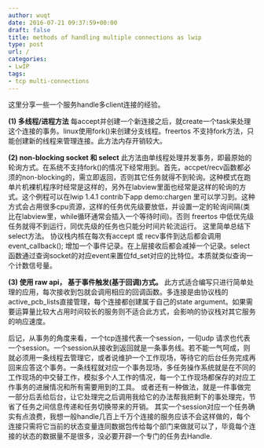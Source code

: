 ```yaml
---
author: wuqt
date: 2016-07-21 09:37:59+00:00
draft: false
title: methods of handling multiple connections as lwip
type: post
url: /
categories:
- LwIP
tags:
- tcp multi-connections
---
```


这里分享一些一个服务handle多client连接的经验。

**(1) 多线程/进程方法**
每accept并创建一个新连接之后，就create一个task来处理这个连接的事务。linux使用fork()来创建分支线程。freertos 不支持fork方法，只能创建新的线程来管理连接。此方法内存开销较大。

**(2) non-blocking socket 和 select**
此方法由单线程处理并发事务，即最原始的轮询方式。在系统不支持fork()的情况下经常用到。首先，accpet/recv函数都必须的non-blocking的，需立即返回，否则其它任务就得不到轮询。这种模式在跑单片机裸机程序时经常是这样的，另外在labview里面也经常是这样的轮询的方式。这个例程可以在lwip 1.4.1 contrib下app demo:chargen 里可以学习到。这种方式会占用很多cpu资源，这样的任务优先级要放低，并设置一定的轮询间隔(类比在labview里，while循环通常会插入一个等待时间)。否则 freertos 中低优先级任务就得不到运行，同优先级的任务也只能分时间片轮流运行。
这里简单总结下 select方法。 协议栈内核在每次有accept 或 recv事件到达后都会调用 event_callback(); 增加一个事件记录。在上层接收后都会减掉一个记录。select 函数通过查询socket的对应event来置位fd_set对应的比特位。本质就类似查询一个计数信号量。

**(3) 使用 raw api， 基于事件触发(基于回调)方式。**
此方式适合编写只进行简单处理的应用，每次接收到包就会调用相应的回调函数。多连接是由协议栈的active_pcb_lists直接管理，每个连接都创建属于自己的state argument。如果需要运算量比较大占用时间较长的服务则不适合此方式，会影响的协议栈对其它服务的响应速度。

后记，从事务的角度来看，一个tcp连接代表一个session，一句udp 请求也代表一个session。一个session从接收到返回就是一条事务线。若不能一气呵成，则就必须用一条线程去管理它，或者说维护一个工作现场，等待它的后台任务完成再回来应答这个事务。一条线程就对应一个事务现场，多任务操作系统就是在不同的工作现场的中交替工作，模拟多个人工作的情况，每一个工作现场都保存的对应工作事务的进展情况和所有需要用到的工具。 或者还有一种做法，就是一件事做完一部分后丢给后台，让它处理完之后调用我给它的办法帮我把剩下的事处理完，节省了任务之间信息传递和任务切换带来的开销。
其实一个session对应一个任务确实有点浪费，我想一般handle几百上千万个连接的服务应该不会这样做的，每个连接只需将它当前的状态变量连同数据包传给每个部门来做就可以了，毕竟每个连接的状态的数据量不是很多，没必要开辟一个专门的任务去Handle. 
